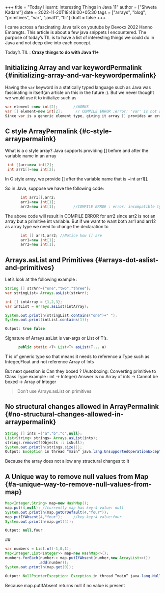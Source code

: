 +++
title = "Today I learnt: Interesting Things in Java 11"
author = ["Shweta Kadam"]
date = 2022-11-20T18:48:00+05:30
tags = ["arrays", "blog", "primitives", "var", "java11", "til"]
draft = false
+++

I came across a fascinating Java talk on youtube by Devoxx 2022 Hanno Embregts. This article is about a few java snippets I encountered. The purpose of today’s TIL is to have a list of interesting things we could do in Java and not deep dive into each concept.

Today’s TIL : ****Crazy things to do with Java 11+****


## Initializing Array and var keywordPermalink {#initializing-array-and-var-keywordpermalink}

Having the `var` keyword in a statically typed language such as Java was fascinating in itself(an article on this in the future :). But we never thought we would use it to initialize such as

```java
var element =new int[2];       //WORKS
var [] element=new int[2];      // COMPILE ERROR :error: 'var' is not allowed as an element type of an array
Since var is a generic element type, giving it array [] provides an error since rather than being generic we are giving it an array type.
```


## C style ArrayPermalink {#c-style-arraypermalink}

What is a c style array? Java supports providing [] before and after the variable name in an array

```java
 int []arr=new int[2];
 int arr1[]=new int[2];
```

In C style array, we provide [] after the variable name that is ~int arr1[].

So in Java, suppose we have the following code:

```java
       int arr1[],arr2;
       arr1=new int[1];
       arr2=new int[1];        //COMPILE ERROR : error: incompatible types: int[] cannot be converted to int
```

The above code will result in COMPILE ERROR for arr2 since arr2 is not an array but a primitive int variable. But if we want to want both arr1 and arr12 as array type we need to change the declaration to

```java
       int [] arr1,arr2; //Notice how [] are
       arr1=new int[1];
       arr2=new int[1];
```


## Arrays.asList and Primitives {#arrays-dot-aslist-and-primitives}

Let’s look at the following example :

```java
String [] strArr={"one","two","three"};
var stringList= Arrays.asList(strArr);

int [] intArray = {1,2,3};
var intList = Arrays.asList(intArray);

System.out.println(stringList.contains("one")+" ");
System.out.print(intList.contains(1));

Output: true false
```

Signature of Arrays.asList is var-args or List of T’s.

```java
      public static <T> List<T> asList(T... a)
```

T is of generic type so that means it needs to reference a Type such as Integer,Float and not reference Array of Ints

But next question is Can they boxed ? (Autoboxing: Converting primitive to Class Type example : int -&gt; Integer) Answer is no Array of ints -&gt; Cannot be boxed -&gt; Array of Integer

> Don’t use Arrays.asList on primitives


## No structural changes allowed in ArrayPermalink {#no-structural-changes-allowed-in-arraypermalink}

```java
String [] ints ={"a","b","c",null};
List<String> strings= Arrays.asList(ints);
strings.removeIf(Objects :: isNull);
System.out.println(strings.size());
Output: Exception in thread “main” java.lang.UnsupportedOperationException: remove at java.base/java.util.Iterator.remove(Iterator.java:102)
```

Because the array does not allow any structural changes to it


## A Unique way to remove null values from Map {#a-unique-way-to-remove-null-values-from-map}

```java
Map<Integer,String> map=new HashMap();
map.put(4,null); //currently map has key:4 value: null
System.out.println(map.getOrDefault(4,"four"));
map.putIfAbsent(4,"four");     //key key:4 value:four
System.out.println(map.get(4));

Output: null,four
```

\##

```java
var numbers = List.of(-1,0,1);
Map<Integer,List<Integer>> map=new HashMap<>();
numbers.forEach(number-> map.putIfAbsent(number,new ArrayList<>())
               .add(number));
System.out.println(map.get(0));

Output: NullPointerException: Exception in thread “main” java.lang.NullPointerException at HelloWorld.lambda$main$0(HelloWorld.java:33)
```

Because map.putIfAbsent returns null if no value is present
